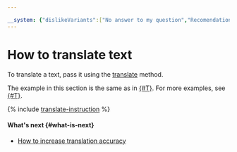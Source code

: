 ```yaml
---

__system: {"dislikeVariants":["No answer to my question","Recomendations didn't help","The content doesn't match title","Other"]}
---
```

# How to translate text

To translate a text, pass it using the [translate](../api-ref/Translation/translate) method.

The example in this section is the same as in [{#T}](../quickstart.md). For more examples, see [{#T}](better-quality.md).

{% include [translate-instruction](../../_includes/translate/translate-instruction.md) %}

#### What's next {#what-is-next}

* [How to increase translation accuracy](better-quality.md)

